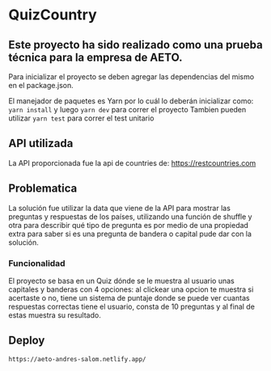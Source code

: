 # QuizCountry

## Este proyecto ha sido realizado como una prueba técnica para la empresa de AETO.

Para inicializar el proyecto se deben agregar las dependencias del mismo en el package.json.

El manejador de paquetes es Yarn por lo cuál lo deberán inicializar como:
`yarn install`
y luego
`yarn dev` para correr el proyecto
Tambien pueden utilizar
`yarn test` para correr el test unitario

## API utilizada

La API proporcionada fue la api de countries de: https://restcountries.com

## Problematica

La solución fue utilizar la data que viene de la API para mostrar las preguntas y respuestas de los países, utilizando una función de shuffle y otra para describir qué tipo de pregunta es por medio de una propiedad extra para saber
si es una pregunta de bandera o capital pude dar con la solución.

### Funcionalidad

El proyecto se basa en un Quiz dónde se le muestra al usuario unas capitales y banderas con 4 opciones:
al clickear una opcion te muestra si acertaste o no, tiene un sistema de puntaje donde se puede ver cuantas
respuestas correctas tiene el usuario, consta de 10 preguntas y al final de estas muestra su resultado.

## Deploy
```https://aeto-andres-salom.netlify.app/```

